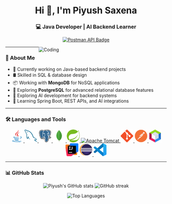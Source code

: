 <h1 align="center">Hi 👋, I'm Piyush Saxena</h1>
<h3 align="center">💻 Java Developer | AI Backend Learner</h3>

<p align="center">
  <a href="https://api.badgr.io/public/assertions/bgATil45SNGfWL-Dj2Hi4g" title="Verify Postman API Badge">
    <img alt="Postman API Badge" src="https://api.badgr.io/public/assertions/bgATil45SNGfWL-Dj2Hi4g/image" height="80"/>
  </a>
</p>

<img align="right" alt="Coding" width="400" src="https://media.giphy.com/media/qgQUggAC3Pfv687qPC/giphy.gif">

---

### 🚀 About Me  
- 🔭 Currently working on Java-based backend projects  
- 🛢 Skilled in SQL & database design  
- 📦 Working with **MongoDB** for NoSQL applications  
- 🐘 Exploring **PostgreSQL** for advanced relational database features  
- 🤖 Exploring AI development for backend systems  
- 🌱 Learning Spring Boot, REST APIs, and AI integrations  

---

### 🛠 Languages and Tools

<p align="center">
  <!-- Programming Languages -->
  <a href="https://www.java.com/" target="_blank" rel="noreferrer">
    <img src="https://raw.githubusercontent.com/devicons/devicon/master/icons/java/java-original.svg" alt="Java" width="40" height="40"/>
  </a>

  <!-- Databases -->
  <a href="https://www.mysql.com/" target="_blank" rel="noreferrer">
    <img src="https://raw.githubusercontent.com/devicons/devicon/master/icons/mysql/mysql-original.svg" alt="MySQL" width="40" height="40"/>
  </a>
  <a href="https://www.postgresql.org/" target="_blank" rel="noreferrer">
    <img src="https://raw.githubusercontent.com/devicons/devicon/master/icons/postgresql/postgresql-original.svg" alt="PostgreSQL" width="40" height="40"/>
  </a>
  <a href="https://www.mongodb.com/" target="_blank" rel="noreferrer">
    <img src="https://raw.githubusercontent.com/devicons/devicon/master/icons/mongodb/mongodb-original.svg" alt="MongoDB" width="40" height="40"/>
  </a>

  <!-- Frameworks / Servers -->
  <a href="https://spring.io/projects/spring-boot" target="_blank" rel="noreferrer">
    <img src="https://raw.githubusercontent.com/devicons/devicon/master/icons/spring/spring-original.svg" alt="Spring Boot" width="40" height="40"/>
  </a>
  <a href="https://tomcat.apache.org/" target="_blank" rel="noreferrer">
    <img src="https://upload.wikimedia.org/wikipedia/commons/f/fe/Apache_Tomcat_logo.svg" alt="Apache Tomcat" width="40" height="40"/>
  </a>

  <!-- Tools -->
  <a href="https://git-scm.com/" target="_blank" rel="noreferrer">
    <img src="https://raw.githubusercontent.com/devicons/devicon/master/icons/git/git-original.svg" alt="Git" width="40" height="40"/>
  </a>
  <a href="https://www.postman.com/" target="_blank" rel="noreferrer">
    <img src="https://raw.githubusercontent.com/devicons/devicon/master/icons/postman/postman-original.svg" alt="Postman" width="40" height="40"/>
  </a>

  <!-- IDEs -->
  <a href="https://netbeans.apache.org/" target="_blank" rel="noreferrer">
    <img src="https://raw.githubusercontent.com/devicons/devicon/master/icons/netbeans/netbeans-original.svg" alt="Apache NetBeans" width="40" height="40"/>
  </a>
  <a href="https://www.jetbrains.com/idea/" target="_blank" rel="noreferrer">
    <img src="https://raw.githubusercontent.com/devicons/devicon/master/icons/intellij/intellij-original.svg" alt="IntelliJ IDEA" width="40" height="40"/>
  </a>
  <a href="https://www.eclipse.org/" target="_blank" rel="noreferrer">
    <img src="https://raw.githubusercontent.com/devicons/devicon/master/icons/eclipse/eclipse-original.svg" alt="Eclipse IDE" width="40" height="40"/>
  </a>
  <a href="https://code.visualstudio.com/" target="_blank" rel="noreferrer">
    <img src="https://raw.githubusercontent.com/devicons/devicon/master/icons/vscode/vscode-original.svg" alt="Visual Studio Code" width="40" height="40"/>
  </a>
</p>

---

### 📊 GitHub Stats  
<p align="center">
  <!-- Replace PAT_1 with your GitHub secret name -->
  <img src="https://github-readme-stats.vercel.app/api?username=PiyushSaxena05&show_icons=true&theme=radical&count_private=true&token=PAT_1" alt="Piyush's GitHub stats" height="180" />
  <img src="https://github-readme-streak-stats.herokuapp.com/?user=PiyushSaxena05&theme=radical" alt="GitHub streak" height="180" />
</p>

<p align="center">
  <img src="https://github-readme-stats.vercel.app/api/top-langs/?username=PiyushSaxena05&layout=compact&theme=radical&token=PAT_1" alt="Top Languages" height="180" />
</p>
